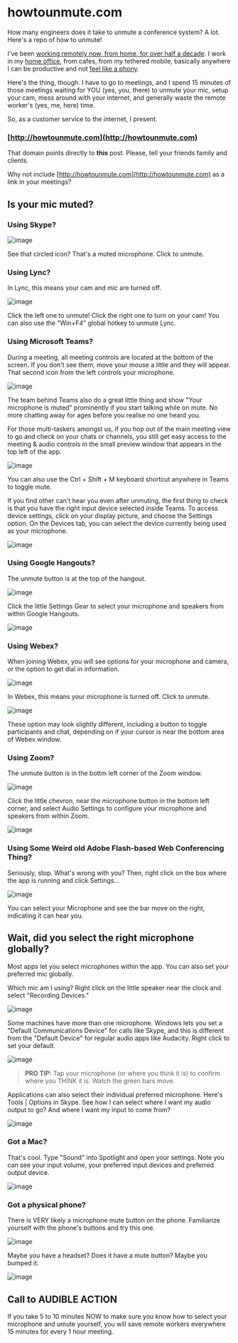 # howtounmute.com
How many engineers does it take to unmute a conference system? A lot. Here's a repo of how to unmute!

I've been [working remotely now, from home, for over half a decade](CategoryView.aspx?category=Remote+Work). I work in my [home office](NewJobNewHouseNewBabyAndDesigningATotallyNewHomeOffice.aspx), from cafes, from my tethered mobile, basically anywhere I can be productive and not [feel like a phony](exploringimpostorsyndromeintechnologysxsw15.aspx).

Here's the thing, though. I have to go to meetings, and I spend 15 minutes of those meetings waiting for YOU (yes, you, there) to unmute your mic, setup your cam, mess around with your internet, and generally waste the remote worker's (yes, me, here) time.

So, as a customer service to the internet, I present.

### [http://howtounmute.com](http://howtounmute.com)

That domain points directly to <font style="font-weight: bold;">this</font> post. Please, tell your friends family and clients.

Why not include [http://howtounmute.com](http://howtounmute.com) as a link in your meetings?

## Is your mic muted?

<a name="Skype"></a>

### Using Skype?

![image](images/skype.png "Skype Desktop")

See that circled icon? That's a muted microphone. Click to unmute.

<a name="Lync"></a>

### Using Lync?

In Lync, this means your cam and mic are turned off.

![image](images/lync.png "Lync")

Click the left one to unmute! Click the right one to turn on your cam! You can also use the "Win+F4" global hotkey to unmute Lync.

<a name="Teams"></a>

### Using Microsoft Teams?

During a meeting, all meeting controls are located at the bottom of the screen. If you don't see them, move your mouse a little and they will appear. That second icon from the left controls your microphone.

![image](images/teams-meeting-view.jpg "Teams - Meeting view")

The team behind Teams also do a great little thing and show "Your microphone is muted" prominently if you start talking while on mute. No more chatting away for ages before you realise no one heard you.

For those multi-taskers amongst us, if you hop out of the main meeting view to go and check on your chats or channels, you still get easy access to the meeting & audio controls in the small preview window that appears in the top left of the app.

![image](images/teams-preview-mini-viewer.jpg "Teams - Mini meeting viewer")

You can also use the Ctrl + Shift + M keyboard shortcut anywhere in Teams to toggle mute.

If you find other can't hear you even after unmuting, the first thing to check is that you have the right input device selected inside Teams. To access device settings, click on your display picture, and choose the Settings option. On the Devices tab, you can select the device currently being used as your microphone.

![image](images/teams-device-settings.jpg "Teams - Device settings")

<a name="Hangouts"></a>

### Using Google Hangouts?

The unmute button is at the top of the hangout.

![image](images/hangouts.png "Google Hangouts")

Click the little Settings Gear to select your microphone and speakers from within Google Hangouts.

![image](images/hangoutssettings.png "Hangouts Settings")

<a name="Webex"></a>

### Using Webex?

When joining Webex, you will see options for your microphone and camera, or the option to get dial in information.

![image](images/webexjoin.png "Webex Join Settings")

In Webex, this means your microphone is turned off. Click to unmute.

![image](images/webexmuted.png "Webex")

These option may look slightly different, including a button to toggle participants and chat, depending on if your cursor is near the bottom area of Webex window.

<a name="Zoom"></a>

### Using Zoom?

The unmute button is in the bottm left corner of the Zoom window.

![image](images/zoom.png "Zoom")

Click the little chevron, near the microphone button in the bottom left corner, and select Audio Settings to configure your microphone and speakers from within Zoom.

![image](images/zoomsettings.png "Zoom Settings")


<a name="Flash"></a>

### Using Some Weird old Adobe Flash-based Web Conferencing Thing?

Seriously, stop. What's wrong with you? Then, right click on the box where the app is running and click Settings...

![image](images/flash.png "Flash")

You can select your Microphone and see the bar move on the right, indicating it can hear you.

## Wait, did you select the right microphone globally?

Most apps let you select microphones within the app. You can also set your preferred mic globally.

Which mic am I using? Right click on the little speaker near the clock and select "Recording Devices."

![image](images/windows.png "windows")

Some machines have more than one microphone. Windows lets you set a "Default Communications Device" for calls like Skype, and this is different from the "Default Device" for regular audio apps like Audacity. Right click to set your default.

![image](images/windowssoundpanel.png "Windows Sound Panel")

> **PRO TIP:** Tap your microphone (or where you think it is) to confirm where you THINK it is. Watch the green bars move.

Applications can also select their individual preferred microphone. Here's Tools | Options in Skype. See how I can select where I want my audio output to go? And where I want my input to come from?

![image](images/skypeaudio.png "image")

<a name="Mac"></a>

### Got a Mac?

That's cool. Type "Sound" into Spotlight and open your settings. Note you can see your input volume, your preferred input devices and preferred output device.

![image](images/macaudio.png "Mac")

<a name="Phone"></a>

### Got a physical phone?

There is VERY likely a microphone mute button on the phone. Familiarize yourself with the phone's buttons and try this one.

![image](images/mutesymbol.png "Mute Symbol")

Maybe you have a headset? Does it have a mute button? Maybe you bumped it.

![image](images/usbbuttons.jpg "USB Buttons")

## Call to AUDIBLE ACTION

If you take 5 to 10 minutes NOW to make sure you know how to select your microphone and umute yourself, you will save remote workers everywhere 15 minutes for every 1 hour meeting.
